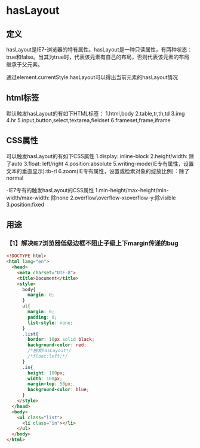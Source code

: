 # hasLayout

## 定义

hasLayout是IE7-浏览器的特有属性。hasLayout是一种只读属性，有两种状态：true和false。当其为true时，代表该元素有自己的布局，否则代表该元素的布局继承于父元素。

通过element.currentStyle.hasLayout可以得出当前元素的hasLayout情况

## html标签

默认触发hasLayout的有如下HTML标签：
1.html,body
2.table,tr,th,td
3.img
4.hr
5.input,button,select,textarea,fieldset
6.frameset,frame,iframe

## CSS属性

可以触发hasLayout的有如下CSS属性
1.display: inline-block
2.height/width: 除了auto
3.float: left/right
4.position:absolute
5.writing-mode(IE专有属性，设置文本的垂直显示):tb-rl
6.zoom(IE专有属性，设置或检索对象的绽放比例)：除了normal

-IE7专有的触发hasLayout的CSS属性
1.min-height/max-height/min-width/max-width: 除none
2.overflow\overflow-x\overflow-y:除visible
3.position:fixed

## 用途

### 【1】解决IE7浏览器低级边框不阻止子级上下margin传递的bug

```html
<!DOCTYPE html>
<html lang="en">
  <head>
    <meta charset="UTF-8">
    <title>Document</title>
    <style>
      body{
        margin: 0;
      }
      ul{
        margin: 0;
        padding: 0;
        list-style: none;
      }
      .list{
        border: 10px solid black;
        background-color: red;
        /*触发hasLayout*/
        /*float:left;*/
      }
      .in{
        height: 100px;
        width: 100px;
        margin-top: 50px;
        background-color: blue;
      }
    </style>
  </head>
  <body>
    <ul class="list">
      <li class="in"></li>
    </ul>
  </body>
</html>
```
